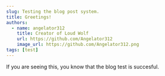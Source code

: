 ```yaml
---
slug: Testing the blog post system.
title: Greetings!
authors:
  - name: angelator312
    title: Creator of Loud Wolf
    url: https://github.com/Angelator312
    image_url: https://github.com/Angelator312.png
tags: [test]
---
```


If you are seeing this, you know that the blog test is succesful.
